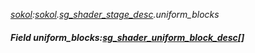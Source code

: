 _[sokol](../../modules/sokol/sokol-module.md):[sokol](../../modules/sokol/sokol-module.md).[sg\_shader\_stage\_desc](../../modules/sokol/sokol-sg_shader_stage_desc.md).uniform\_blocks_
##### Field uniform\_blocks:[sg_shader_uniform_block_desc](../../modules/sokol/sokol-sg_shader_uniform_block_desc.md)[]
